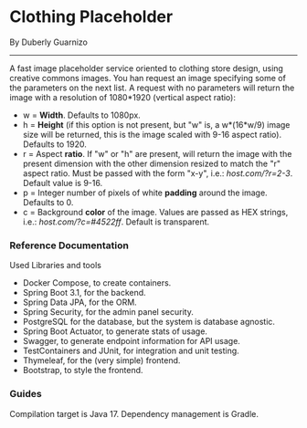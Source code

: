 # Clothing Placeholder
By Duberly Guarnizo

---------------------------

A fast image placeholder service oriented to clothing store design, using creative commons images.
You han request an image specifying some of the parameters on the next list. A request with no parameters will return the image with a resolution of 1080*1920 (vertical aspect ratio):
- w = <b>Width</b>. Defaults to 1080px.
- h = <b>Height</b> (if this option is not present, but "w" is, a w*(16*w/9) image size will be returned, this is the image scaled with 9-16 aspect ratio). Defaults to 1920.
- r = Aspect <b>ratio</b>. If "w" or "h" are present, will return the image with the present dimension with the other dimension resized to match the "r" aspect ratio. Must be passed with the form "x-y", i.e.: <i>host.com/?r=2-3</i>. Default value is 9-16.
- p = Integer number of pixels of white <b>padding</b> around the image. Defaults to 0.
- c = Background <b>color</b> of the image. Values are passed as HEX strings, i.e.: <i>host.com/?c=#4522ff</i>. Default is transparent.

### Reference Documentation

Used Libraries and tools


- Docker Compose, to create containers.
- Spring Boot 3.1, for the backend.
- Spring Data JPA, for the ORM.
- Spring Security, for the admin panel security.
- PostgreSQL for the database, but the system is database agnostic.
- Spring Boot Actuator, to generate stats of usage.
- Swagger, to generate endpoint information for API usage.
- TestContainers and JUnit, for integration and unit testing. 
- Thymeleaf, for the (very simple) frontend.
- Bootstrap, to style the frontend.

### Guides
Compilation target is Java 17. Dependency management is Gradle.
